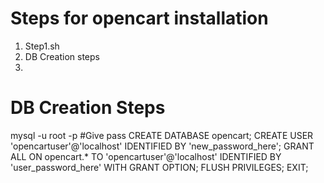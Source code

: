 # Steps for opencart installation 
1. Step1.sh
2. DB Creation steps
3. 
# DB Creation Steps
 mysql -u root -p
 #Give pass 
 CREATE DATABASE opencart;
 CREATE USER 'opencartuser'@'localhost' IDENTIFIED BY 'new_password_here';
 GRANT ALL ON opencart.* TO 'opencartuser'@'localhost' IDENTIFIED BY 'user_password_here' WITH GRANT OPTION;
 FLUSH PRIVILEGES;
 EXIT;
